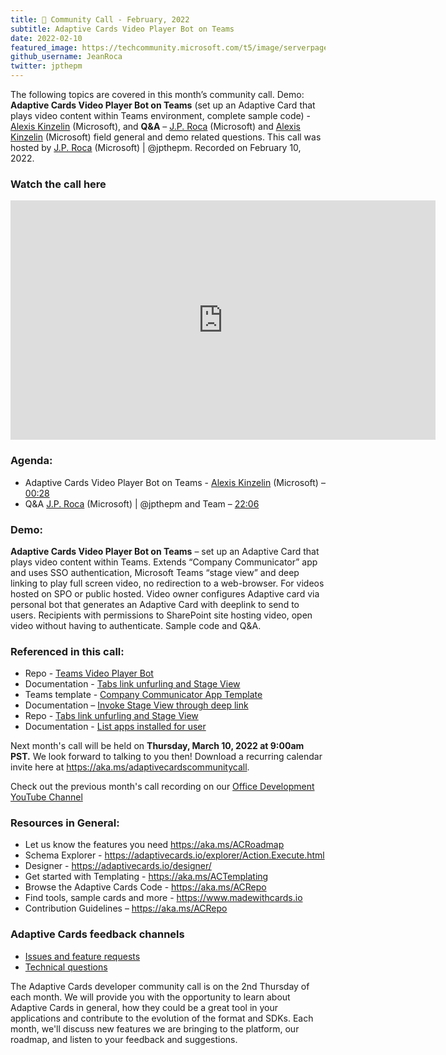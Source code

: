 ```yaml
---
title: 📣 Community Call - February, 2022
subtitle: Adaptive Cards Video Player Bot on Teams
date: 2022-02-10
featured_image: https://techcommunity.microsoft.com/t5/image/serverpage/image-id/347408iAF616545D5ED026B/image-size/large?v=v2&px=999
github_username: JeanRoca
twitter: jpthepm
---
```


The following topics are covered in this month’s community call. Demo: **Adaptive Cards Video Player Bot on Teams** (set up an Adaptive Card that plays video content within Teams environment, complete sample code) - [Alexis Kinzelin](https://www.linkedin.com/in/alexis-kinzelin-214b6b20/) (Microsoft), and **Q&A** – [J.P. Roca](http://twitter.com/jpthepm) (Microsoft) and [Alexis Kinzelin](https://www.linkedin.com/in/alexis-kinzelin-214b6b20/) (Microsoft) field general and demo related questions. This call was hosted by [J.P. Roca](http://twitter.com/jpthepm) (Microsoft) | @jpthepm. Recorded on February 10, 2022.

### Watch the call here

<iframe width="680" height="383" src="https://www.youtube.com/embed/-Y7_nNwC20w" title="Community Call February 2022 video" frameborder="0" allow="accelerometer; autoplay; clipboard-write; encrypted-media; gyroscope; picture-in-picture" allowfullscreen></iframe>

### Agenda:
- Adaptive Cards Video Player Bot on Teams - [Alexis Kinzelin](https://www.linkedin.com/in/alexis-kinzelin-214b6b20/) (Microsoft) – [00:28](https://youtu.be/-Y7_nNwC20w?t=28)
- Q&A [J.P. Roca](http://twitter.com/jpthepm) (Microsoft) | @jpthepm and Team – [22:06](https://youtu.be/-Y7_nNwC20w?t=1326)

### Demo:
**Adaptive Cards Video Player Bot on Teams** – set up an Adaptive Card that plays video content within Teams. Extends “Company Communicator” app and uses SSO authentication, Microsoft Teams “stage view” and deep linking to play full screen video, no redirection to a web-browser. For videos hosted on SPO or public hosted. Video owner configures Adaptive card via personal bot that generates an Adaptive Card with deeplink to send to users. Recipients with permissions to SharePoint site hosting video, open video without having to authenticate. Sample code and Q&A. 

### Referenced in this call:
- Repo - [Teams Video Player Bot](https://github.com/officedev/Teams-Video-Player-Bot) 
- Documentation - [Tabs link unfurling and Stage View](https://docs.microsoft.com/microsoftteams/platform/tabs/tabs-link-unfurling) 
- Teams template - [Company Communicator App Template](https://github.com/OfficeDev/microsoft-teams-apps-company-communicator) 
- Documentation – [Invoke Stage View through deep link](https://docs.microsoft.com/microsoftteams/platform/tabs/tabs-link-unfurling#invoke-stage-view-through-deep-link) 
- Repo - [Tabs link unfurling and Stage View](https://github.com/MicrosoftDocs/msteams-docs/blob/main/msteams-platform/tabs/tabs-link-unfurling.md) 
- Documentation - [List apps installed for user](https://docs.microsoft.com/graph/api/userteamwork-list-installedapps?view=graph-rest-1.0&tabs=http) 

Next month's call will be held on **Thursday, March 10, 2022 at 9:00am PST.** We look forward to talking to you then! Download a recurring calendar invite here at <https://aka.ms/adaptivecardscommunitycall>.

Check out the previous month's call recording on our [Office Development YouTube Channel](https://www.youtube.com/channel/UCV_6HOhwxYLXAGd-JOqKPoQ)

### Resources in General: 
- Let us know the features you need    https://aka.ms/ACRoadmap
- Schema Explorer - https://adaptivecards.io/explorer/Action.Execute.html
- Designer - https://adaptivecards.io/designer/ 
- Get started with Templating - https://aka.ms/ACTemplating
- Browse the Adaptive Cards Code - https://aka.ms/ACRepo
- Find tools, sample cards and more - https://www.madewithcards.io
- Contribution Guidelines – https://aka.ms/ACRepo 

### Adaptive Cards feedback channels
-   [Issues and feature requests](https://github.com/Microsoft/AdaptiveCards/issues)
-   [Technical questions](https://stackoverflow.com/questions/tagged/adaptive-cards)

The Adaptive Cards developer community call is on the 2nd Thursday of each month. We will provide you with the opportunity to learn about Adaptive Cards in general, how they could be a great tool in your applications and contribute to the evolution of the format and SDKs. Each month, we'll discuss new features we are bringing to the platform, our roadmap, and listen to your feedback and suggestions.